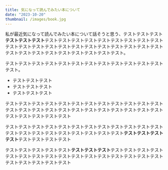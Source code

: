 ```yaml
---
title: 気になって読んでみたい本について
date: "2023-10-20"
thumbnail: /images/book.jpg
---
```


私が最近気になって読んでみたい本について話そうと思う、テストテストテスト**テストテストテスト**テストテストテストテストテストテストテストテストテストテストテストテストテストテストテストテストテストテストテストテストテストテストテストテストテストテストテストテストテストテスト。

テストテストテストテストテストテストテストテストテストテストテストテストテスト。

- テストテストテスト
- テストテストテスト
- テストテストテスト

テストテストテストテストテストテストテストテストテストテストテストテストテストテストテストテストテストテストテストテストテストテストテストテストテストテストテストテストテスト

テストテストテストテストテストテストテストテストテストテストテストテストテストテストテストテストテストテストテストテストテスト**テストテストテストテスト**テストテストテストテスト

テストテストテストテストテスト**テストテストテスト**テストテストテストテストテストテストテストテストテストテストテストテストテストテストテストテストテストテストテストテストテスト